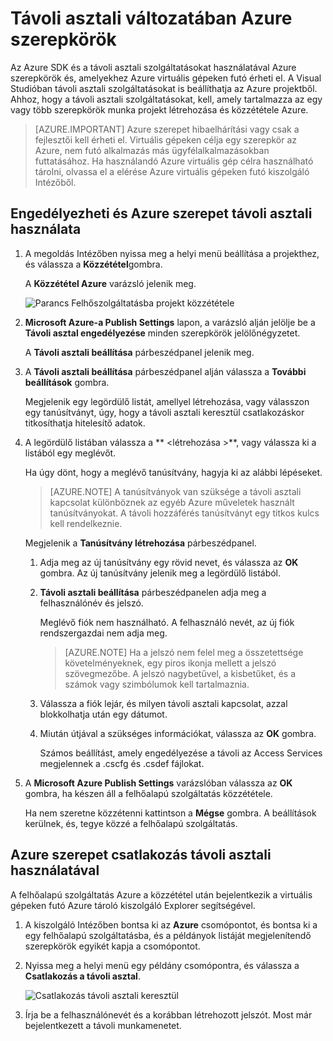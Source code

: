 <properties 
   pageTitle="Távoli asztali változatában Azure szerepkörök |} Microsoft Azure"
   description="Távoli asztali változatában Azure szerepkörök"
   services="visual-studio-online"
   documentationCenter="na"
   authors="TomArcher"
   manager="douge"
   editor="" />
<tags 
   ms.service="multiple"
   ms.devlang="multiple"
   ms.topic="article"
   ms.tgt_pltfrm="na"
   ms.workload="na"
   ms.date="08/15/2016"
   ms.author="tarcher" />

# <a name="using-remote-desktop-with-azure-roles"></a>Távoli asztali változatában Azure szerepkörök

Az Azure SDK és a távoli asztali szolgáltatásokat használatával Azure szerepkörök és, amelyekhez Azure virtuális gépeken futó érheti el. A Visual Studióban távoli asztali szolgáltatásokat is beállíthatja az Azure projektből. Ahhoz, hogy a távoli asztali szolgáltatásokat, kell, amely tartalmazza az egy vagy több szerepkörök munka projekt létrehozása és közzététele Azure.

>[AZURE.IMPORTANT] Azure szerepet hibaelhárítási vagy csak a fejlesztői kell érheti el. Virtuális gépeken célja egy szerepkör az Azure, nem futó alkalmazás más ügyfélalkalmazásokban futtatásához. Ha használandó Azure virtuális gép célra használható tárolni, olvassa el a elérése Azure virtuális gépeken futó kiszolgáló Intézőből.

## <a name="to-enable-and-use-remote-desktop-for-an-azure-role"></a>Engedélyezheti és Azure szerepet távoli asztali használata

1. A megoldás Intézőben nyissa meg a helyi menü beállítása a projekthez, és válassza a **Közzététel**gombra.

    A **Közzététel Azure** varázsló jelenik meg.

    ![Parancs Felhőszolgáltatásba projekt közzététele](./media/vs-azure-tools-remote-desktop-roles/IC799161.png)

1. **Microsoft Azure-a Publish Settings** lapon, a varázsló alján jelölje be a **Távoli asztal engedélyezése** minden szerepkörök jelölőnégyzetet. 

    A **Távoli asztali beállítása** párbeszédpanel jelenik meg.

1. A **Távoli asztali beállítása** párbeszédpanel alján válassza a **További beállítások** gombra. 
 
    Megjelenik egy legördülő listát, amellyel létrehozása, vagy válasszon egy tanúsítványt, úgy, hogy a távoli asztali keresztül csatlakozáskor titkosíthatja hitelesítő adatok.

1. A legördülő listában válassza a ** &lt;létrehozása >**, vagy válassza ki a listából egy meglévőt. 

    Ha úgy dönt, hogy a meglévő tanúsítvány, hagyja ki az alábbi lépéseket.

    >[AZURE.NOTE] A tanúsítványok van szüksége a távoli asztali kapcsolat különböznek az egyéb Azure műveletek használt tanúsítványokat. A távoli hozzáférés tanúsítványt egy titkos kulcs kell rendelkeznie.

    Megjelenik a **Tanúsítvány létrehozása** párbeszédpanel.

    1. Adja meg az új tanúsítvány egy rövid nevet, és válassza az **OK** gombra. Az új tanúsítvány jelenik meg a legördülő listából.

    1. **Távoli asztali beállítása** párbeszédpanelen adja meg a felhasználónév és jelszó.
    
        Meglévő fiók nem használható. A felhasználó nevét, az új fiók rendszergazdai nem adja meg.

        >[AZURE.NOTE] Ha a jelszó nem felel meg a összetettsége követelményeknek, egy piros ikonja mellett a jelszó szövegmezőbe. A jelszó nagybetűvel, a kisbetűket, és a számok vagy szimbólumok kell tartalmaznia.

    1. Válassza a fiók lejár, és milyen távoli asztali kapcsolat, azzal blokkolhatja után egy dátumot.

    1. Miután útjával a szükséges információkat, válassza az **OK** gombra.
    
        Számos beállítást, amely engedélyezése a távoli az Access Services megjelennek a .cscfg és .csdef fájlokat.

1. A **Microsoft Azure Publish Settings** varázslóban válassza az **OK** gombra, ha készen áll a felhőalapú szolgáltatás közzététele.

    Ha nem szeretne közzétenni kattintson a **Mégse** gombra. A beállítások kerülnek, és, tegye közzé a felhőalapú szolgáltatás.

## <a name="connect-to-an-azure-role-by-using-remote-desktop"></a>Azure szerepet csatlakozás távoli asztali használatával

A felhőalapú szolgáltatás Azure a közzététel után bejelentkezik a virtuális gépeken futó Azure tároló kiszolgáló Explorer segítségével. 

1. A kiszolgáló Intézőben bontsa ki az **Azure** csomópontot, és bontsa ki a egy felhőalapú szolgáltatásba, és a példányok listáját megjelenítendő szerepkörök egyikét kapja a csomópontot.

1. Nyissa meg a helyi menü egy példány csomópontra, és válassza a **Csatlakozás a távoli asztal**.

    ![Csatlakozás távoli asztali keresztül](./media/vs-azure-tools-remote-desktop-roles/IC799162.png)

1. Írja be a felhasználónevét és a korábban létrehozott jelszót. Most már bejelentkezett a távoli munkamenetet.


